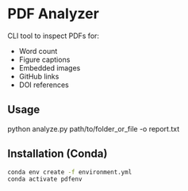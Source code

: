 # PDF Analyzer

CLI tool to inspect PDFs for:
- Word count
- Figure captions
- Embedded images
- GitHub links
- DOI references


## Usage

python analyze.py path/to/folder_or_file -o report.txt


## Installation (Conda)

```bash
conda env create -f environment.yml
conda activate pdfenv


